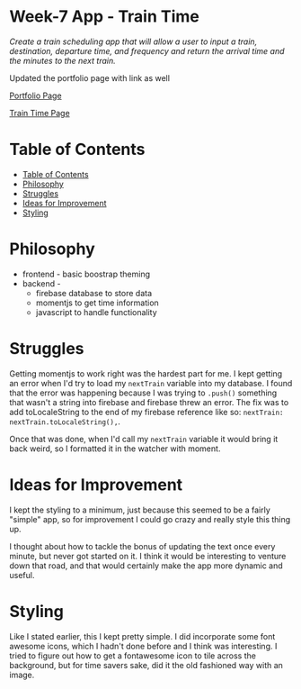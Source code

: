 # Week-7 App -  Train Time
*Create a train scheduling app that will allow a user to input a train, destination, departure time, and frequency and return the arrival time and the minutes to the next train.*

Updated the portfolio page with link as well


[Portfolio Page][1]

[Train Time Page][2]

[1]: https://stetsonramey.github.io/Responsive-Portfolio/portfolio.html
[2]: https://stetsonramey.github.io/train-time/

Table of Contents
=================
<!--ts-->
  * [Table of Contents](#table-of-contents)
  * [Philosophy](#philosophy)
  * [Struggles](#struggles)
  * [Ideas for Improvement](#ideas-for-improvement)
  * [Styling](#styling)
<!--te-->

  Philosophy
  ==========
  * frontend - basic boostrap theming
  * backend -
    * firebase database to store data
    * momentjs to get time information
    * javascript to handle functionality


  Struggles
  =========
  Getting momentjs to work right was the hardest part for me.  I kept getting an error when I'd try to load my `nextTrain` variable into my database.  I found that the error was happening because I was trying to `.push()` something that wasn't a string into firebase and firebase threw an error.  The fix was to add toLocaleString to the end of my firebase reference like so: `nextTrain: nextTrain.toLocaleString(),`.

  Once that was done, when I'd call my `nextTrain` variable it would bring it back weird, so I formatted it in the watcher with moment.

  Ideas for Improvement
  =====================
  I kept the styling to a minimum, just because this seemed to be a fairly "simple" app, so for improvement I could go crazy and really style this thing up.

  I thought about how to tackle the bonus of updating the text once every minute, but never got started on it.  I think it would be interesting to venture down that road, and that would certainly make the app more dynamic and useful.

  Styling
  =======
  Like I stated earlier, this I kept pretty simple.  I did incorporate some font awesome icons, which I hadn't done before and I think was interesting.  I tried to figure out how to get a fontawesome icon to tile across the background, but for time savers sake, did it the old fashioned way with an image.
